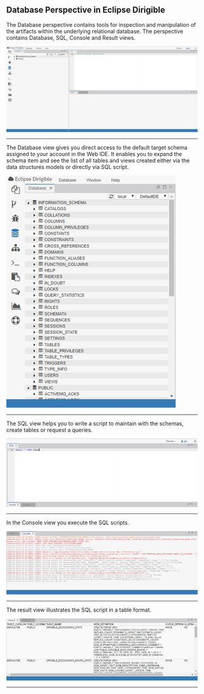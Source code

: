 ﻿## Database Perspective in Eclipse Dirigible

The Database perspective contains tools for inspection and manipulation of the artifacts within the underlying relational database. The perspective contains Database, SQL, Console and Result views.


  ![Alt](Perspective.jpg)

---
The Database view gives you direct access to the default target schema assigned to your account in the Web IDE. It enables you to expand the schema item and see the list of all tables and views created either via the data structures models or directly via SQL script.

 ![Alt](Database.jpg)

---
The SQL view helps you to write a script to maintain with the schemas, create tables or request a queries.

![Alt](SQL.jpg)

---
In the Console view you execute the SQL scripts.

![Alt](Console.jpg)

---
The result view illustrates the SQL script in a table format.

![Alt](Result.jpg)

---
